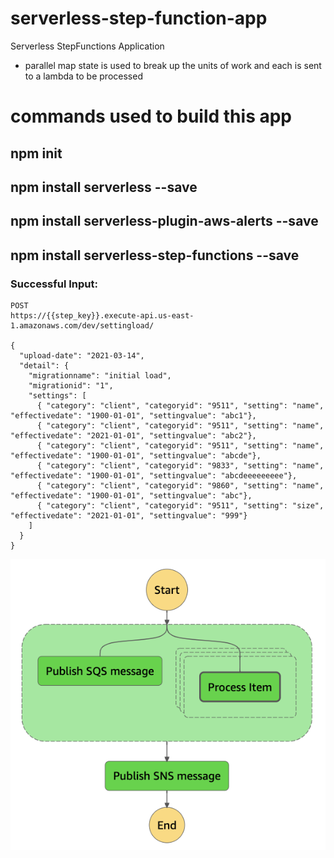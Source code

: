 # serverless-step-function-app
Serverless StepFunctions Application
 - parallel map state is used to break up the units of work and each is sent to a lambda to be processed

# commands used to build this app
## npm init
## npm install serverless --save
## npm install serverless-plugin-aws-alerts --save
## npm install serverless-step-functions --save






### Successful Input:

```
POST
https://{{step_key}}.execute-api.us-east-1.amazonaws.com/dev/settingload/

{
  "upload-date": "2021-03-14",
  "detail": {
    "migrationname": "initial load",
    "migrationid": "1",
    "settings": [
      { "category": "client", "categoryid": "9511", "setting": "name", "effectivedate": "1900-01-01", "settingvalue": "abc1"},
      { "category": "client", "categoryid": "9511", "setting": "name", "effectivedate": "2021-01-01", "settingvalue": "abc2"},
      { "category": "client", "categoryid": "9511", "setting": "name", "effectivedate": "1900-01-01", "settingvalue": "abcde"},
      { "category": "client", "categoryid": "9833", "setting": "name", "effectivedate": "1900-01-01", "settingvalue": "abcdeeeeeeeee"},
      { "category": "client", "categoryid": "9860", "setting": "name", "effectivedate": "1900-01-01", "settingvalue": "abc"},
      { "category": "client", "categoryid": "9511", "setting": "size", "effectivedate": "2021-01-01", "settingvalue": "999"}
    ]
  }
}
```
![Successful Order](/step-function-flow.png "Successful Order")